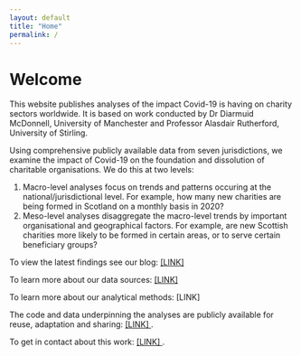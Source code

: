 ```yaml
---
layout: default
title: "Home"
permalink: /
---
```


# Welcome

This website publishes analyses of the impact Covid-19 is having on charity sectors worldwide. It is based on work conducted by Dr Diarmuid McDonnell, University of Manchester and Professor Alasdair Rutherford, University of Stirling.

Using comprehensive publicly available data from seven jurisdictions, we examine the impact of Covid-19 on the foundation and dissolution of charitable organisations. We do this at two levels:
1. Macro-level analyses focus on trends and patterns occuring at the national/jurisdictional level. For example, how many new charities are being formed in Scotland on a monthly basis in 2020?
2. Meso-level analyses disaggregate the macro-level trends by important organisational and geographical factors. For example, are new Scottish charities more likely to be formed in certain areas, or to serve certain beneficiary groups? 

To view the latest findings see our blog: [ [LINK] ](https://diarmuidm.github.io/charity-covid19/blog)

To learn more about our data sources: [ [LINK] ](https://diarmuidm.github.io/charity-covid19/data)

To learn more about our analytical methods: [LINK]

The code and data underpinning the analyses are publicly available for reuse, adaptation and sharing: [ [LINK] ](https://github.com/DiarmuidM/charity-covid19).

To get in contact about this work: [ [LINK] ](https://diarmuidm.github.io/charity-covid19/contact).